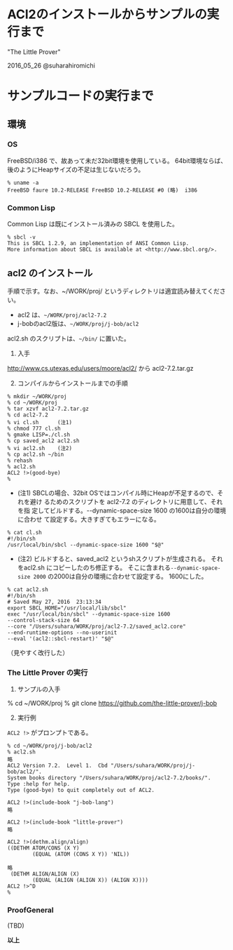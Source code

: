 ACl2のインストールからサンプルの実行まで
=======================

"The Little Prover"

2016_05_26 @suharahiromichi

# サンプルコードの実行まで

## 環境

### OS

FreeBSD/i386 で、故あって未だ32bit環境を使用している。
64bit環境ならば、後のようにHeapサイズの不足は生じないだろう。

```
% uname -a
FreeBSD faure 10.2-RELEASE FreeBSD 10.2-RELEASE #0 (略)  i386
```

### Common Lisp

Common Lisp は既にインストール済みの SBCL を使用した。

```
% sbcl -v
This is SBCL 1.2.9, an implementation of ANSI Common Lisp.
More information about SBCL is available at <http://www.sbcl.org/>.
```

## acl2 のインストール

手順で示す。なお、~/WORK/proj/ というディレクトリは適宜読み替えてください。

- acl2 は、``~/WORK/proj/acl2-7.2``
- j-bobのacl2版は、``~/WORK/proj/j-bob/acl2``

acl2.sh のスクリプトは、``~/bin/`` に置いた。


1. 入手

http://www.cs.utexas.edu/users/moore/acl2/ から acl2-7.2.tar.gz


2. コンパイルからインストールまでの手順


```
% mkdir ~/WORK/proj
% cd ~/WORK/proj
% tar xzvf acl2-7.2.tar.gz
% cd acl2-7.2
% vi cl.sh      (注1)
% chmod 777 cl.sh
% gmake LISP=./cl.sh
% cp saved_acl2 acl2.sh
% vi acl2.sh    (注2)
% cp acl2.sh ~/bin
% rehash
% acl2.sh
ACL2 !>(good-bye)
%
```

- (注1) SBCLの場合、32bit OSではコンパイル時にHeapが不足するので、それを避け
るためのスクリプトを acl2-7.2 のディレクトリに用意して、それを指
定してビルドする。--dynamic-space-size 1600 の1600は自分の環境に合わせ
て設定する。大きすぎてもエラーになる。

```
% cat cl.sh 
#!/bin/sh
/usr/local/bin/sbcl --dynamic-space-size 1600 "$@"
```

- (注2) ビルドすると、saved_acl2 というshスクリプトが生成される。
それをacl2.sh にコピーしたのち修正する。
そこに含まれる``--dynamic-space-size 2000`` の2000は自分の環境に合わせて設定する。
1600にした。

```
% cat acl2.sh
#!/bin/sh
# Saved May 27, 2016  23:13:34
export SBCL_HOME="/usr/local/lib/sbcl"
exec "/usr/local/bin/sbcl" --dynamic-space-size 1600
--control-stack-size 64
--core "/Users/suhara/WORK/proj/acl2-7.2/saved_acl2.core"
--end-runtime-options --no-userinit
--eval '(acl2::sbcl-restart)' "$@"
```

（見やすく改行した）


### The Little Prover の実行


1. サンプルの入手


% cd ~/WORK/proj
% git clone https://github.com/the-little-prover/j-bob


2. 実行例


``ACL2 !>`` がプロンプトである。

```
% cd ~/WORK/proj/j-bob/acl2
% acl2.sh 
略
ACL2 Version 7.2.  Level 1.  Cbd "/Users/suhara/WORK/proj/j-bob/acl2/".
System books directory "/Users/suhara/WORK/proj/acl2-7.2/books/".
Type :help for help.
Type (good-bye) to quit completely out of ACL2.

ACL2 !>(include-book "j-bob-lang")
略

ACL2 !>(include-book "little-prover")
略

ACL2 !>(dethm.align/align)
((DETHM ATOM/CONS (X Y)
        (EQUAL (ATOM (CONS X Y)) 'NIL))

略
 (DETHM ALIGN/ALIGN (X)
        (EQUAL (ALIGN (ALIGN X)) (ALIGN X))))
ACL2 !>^D
%
```

### ProofGeneral

(TBD)

**以上**
